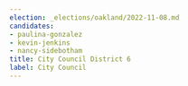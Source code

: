 ```yaml
---
election: _elections/oakland/2022-11-08.md
candidates:
- paulina-gonzalez
- kevin-jenkins
- nancy-sidebotham
title: City Council District 6
label: City Council
---
```


